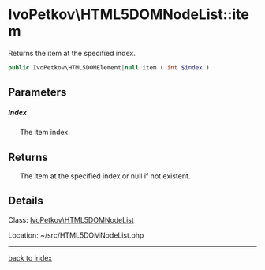 # IvoPetkov\HTML5DOMNodeList::item

Returns the item at the specified index.

```php
public IvoPetkov\HTML5DOMElement|null item ( int $index )
```

## Parameters

##### index

&nbsp;&nbsp;&nbsp;&nbsp;&nbsp;&nbsp;The item index.

## Returns

&nbsp;&nbsp;&nbsp;&nbsp;&nbsp;&nbsp;The item at the specified index or null if not existent.

## Details

Class: [IvoPetkov\HTML5DOMNodeList](ivopetkov.html5domnodelist.class.md)

Location: ~/src/HTML5DOMNodeList.php

---

[back to index](index.md)


